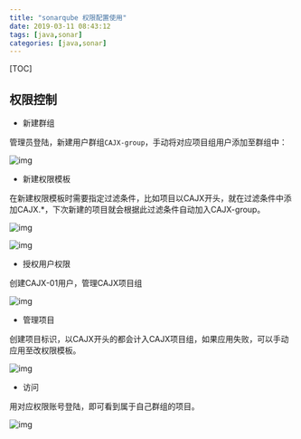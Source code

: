 ```yaml
---
title: "sonarqube 权限配置使用"
date: 2019-03-11 08:43:12
tags: [java,sonar]
categories: [java,sonar]
---
```


[TOC]

## 权限控制

- 新建群组 

管理员登陆，新建用户群组`CAJX-group`，手动将对应项目组用户添加至群组中：

![img](http://pic.fenghong.tech/sonarqube/sonarqube2.jpg)

- 新建权限模板 

在新建权限模板时需要指定过滤条件，比如项目以CAJX开头，就在过滤条件中添加CAJX.*，下次新建的项目就会根据此过滤条件自动加入CAJX-group。 

![img](http://pic.fenghong.tech/sonarqube/sonarqube1.jpg)

![img](http://pic.fenghong.tech/sonarqube/sonarqube5.jpg)

- 授权用户权限

创建CAJX-01用户，管理CAJX项目组

![img](http://pic.fenghong.tech/sonarqube/sonarqube3.jpg)

- 管理项目

创建项目标识，以CAJX开头的都会计入CAJX项目组，如果应用失败，可以手动应用至改权限模板。

![img](http://pic.fenghong.tech/sonarqube/sonarqube6.jpg)

- 访问

用对应权限账号登陆，即可看到属于自己群组的项目。

![img](http://pic.fenghong.tech/sonarqube/sonarqube7.jpg)